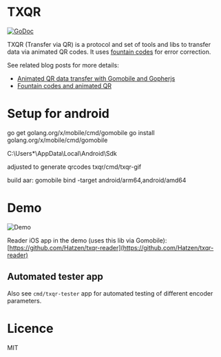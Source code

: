 # TXQR

[![GoDoc](https://godoc.org/github.com/Hatzen/txqr?status.svg)](https://godoc.org/github.com/Hatzen/txqr)

TXQR (Transfer via QR) is a protocol and set of tools and libs to transfer data via animated QR codes. It uses [fountain codes](https://en.wikipedia.org/wiki/Fountain_code) for error correction.

See related blog posts for more details:
 - [Animated QR data transfer with Gomobile and Gopherjs](https://Hatzen.github.io/posts/animatedqr/)
 - [Fountain codes and animated QR](https://Hatzen.github.io/posts/fountaincodes/)

# Setup for android 

go get golang.org/x/mobile/cmd/gomobile
go install golang.org/x/mobile/cmd/gomobile

C:\Users\*\AppData\Local\Android\Sdk


adjusted to generate qrcodes
txqr/cmd/txqr-gif


build aar:
gomobile bind -target android/arm64,android/amd64

# Demo

![Demo](./docs/demo.gif)

Reader iOS app in the demo (uses this lib via Gomobile): [https://github.com/Hatzen/txqr-reader](https://github.com/Hatzen/txqr-reader)

## Automated tester app
Also see `cmd/txqr-tester` app for automated testing of different encoder parameters.

# Licence

MIT
